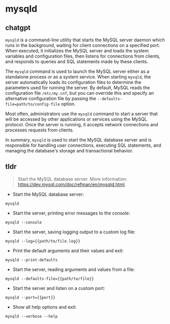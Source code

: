 # mysqld 
## chatgpt 
`mysqld` is a command-line utility that starts the MySQL server daemon which runs in the background, waiting for client connections on a specified port. When executed, it initializes the MySQL server and loads the system variables and configuration files, then listens for connections from clients, and responds to queries and SQL statements made by these clients.

The `mysqld` command is used to launch the MySQL server either as a standalone process or as a system service. When starting `mysqld`, the server automatically loads its configuration files to determine the parameters used for running the server. By default, MySQL reads the configuration file `/etc/my.cnf`, but you can override this and specify an alternative configuration file by passing the `--defaults-file=path/to/config-file` option.

Most often, administrators use the `mysqld` command to start a server that will be accessed by other applications or services using the MySQL protocol. Once the server is running, it accepts network connections and processes requests from clients.

In summary, `mysqld` is used to start the MySQL database server and is responsible for handling user connections, executing SQL statements, and managing the database's storage and transactional behavior. 

## tldr 
 
> Start the MySQL database server.
> More information: <https://dev.mysql.com/doc/refman/en/mysqld.html>.

- Start the MySQL database server:

`mysqld`

- Start the server, printing error messages to the console:

`mysqld --console`

- Start the server, saving logging output to a custom log file:

`mysqld --log={{path/to/file.log}}`

- Print the default arguments and their values and exit:

`mysqld --print-defaults`

- Start the server, reading arguments and values from a file:

`mysqld --defaults-file={{path/to/file}}`

- Start the server and listen on a custom port:

`mysqld --port={{port}}`

- Show all help options and exit:

`mysqld --verbose --help`
